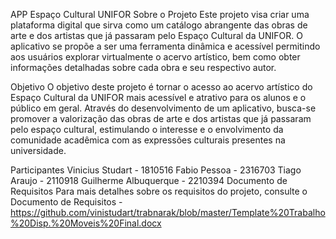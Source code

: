APP Espaço Cultural UNIFOR
Sobre o Projeto
Este projeto visa criar uma plataforma digital que sirva como um catálogo abrangente das obras de arte e dos artistas que já passaram pelo Espaço Cultural da UNIFOR. O aplicativo se propõe a ser uma ferramenta dinâmica e acessível permitindo aos usuários explorar virtualmente o acervo artístico, bem como obter informações detalhadas sobre cada obra e seu respectivo autor.

Objetivo
O objetivo deste projeto é tornar o acesso ao acervo artístico do Espaço Cultural da UNIFOR mais acessível e atrativo para os alunos e o público em geral. Através do desenvolvimento de um aplicativo, busca-se promover a valorização das obras de arte e dos artistas que já passaram pelo espaço cultural, estimulando o interesse e o envolvimento da comunidade acadêmica com as expressões culturais presentes na universidade.

Participantes
Vinicius Studart - 1810516
Fabio Pessoa - 2316703
Tiago Araujo - 2110918
Guilherme Albuquerque - 2210394
Documento de Requisitos
Para mais detalhes sobre os requisitos do projeto, consulte o Documento de Requisitos - https://github.com/vinistudart/trabnarak/blob/master/Template%20Trabalho%20Disp.%20Moveis%20Final.docx
